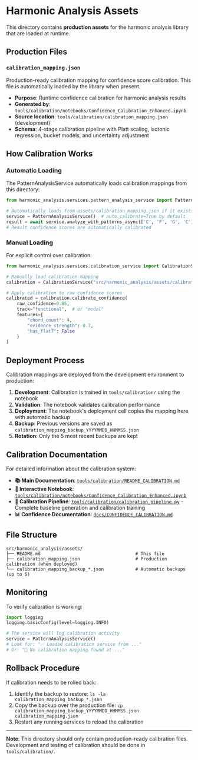 # Harmonic Analysis Assets

This directory contains **production assets** for the harmonic analysis library that are loaded at runtime.

## Production Files

### `calibration_mapping.json`
Production-ready calibration mapping for confidence score calibration. This file is automatically loaded by the library when present.

- **Purpose**: Runtime confidence calibration for harmonic analysis results
- **Generated by**: `tools/calibration/notebooks/Confidence_Calibration_Enhanced.ipynb`
- **Source location**: `tools/calibration/calibration_mapping.json` (development)
- **Schema**: 4-stage calibration pipeline with Platt scaling, isotonic regression, bucket models, and uncertainty adjustment

## How Calibration Works

### Automatic Loading
The PatternAnalysisService automatically loads calibration mappings from this directory:

```python
from harmonic_analysis.services.pattern_analysis_service import PatternAnalysisService

# Automatically loads from assets/calibration_mapping.json if it exists
service = PatternAnalysisService()  # auto_calibrate=True by default
result = await service.analyze_with_patterns_async(['C', 'F', 'G', 'C'])
# Result confidence scores are automatically calibrated
```

### Manual Loading
For explicit control over calibration:

```python
from harmonic_analysis.services.calibration_service import CalibrationService

# Manually load calibration mapping
calibration = CalibrationService("src/harmonic_analysis/assets/calibration_mapping.json")

# Apply calibration to raw confidence scores
calibrated = calibration.calibrate_confidence(
    raw_confidence=0.85,
    track="functional",  # or "modal"
    features={
        "chord_count": 4,
        "evidence_strength": 0.7,
        "has_flat7": False
    }
)
```

## Deployment Process

Calibration mappings are deployed from the development environment to production:

1. **Development**: Calibration is trained in `tools/calibration/` using the notebook
2. **Validation**: The notebook validates calibration performance
3. **Deployment**: The notebook's deployment cell copies the mapping here with automatic backup
4. **Backup**: Previous versions are saved as `calibration_mapping_backup_YYYYMMDD_HHMMSS.json`
5. **Rotation**: Only the 5 most recent backups are kept

## Calibration Documentation

For detailed information about the calibration system:

- **📚 Main Documentation**: [`tools/calibration/README_CALIBRATION.md`](../../../tools/calibration/README_CALIBRATION.md)
- **📓 Interactive Notebook**: [`tools/calibration/notebooks/Confidence_Calibration_Enhanced.ipynb`](../../../tools/calibration/notebooks/Confidence_Calibration_Enhanced.ipynb)
- **🔧 Calibration Pipeline**: [`tools/calibration/calibration_pipeline.py`](../../../tools/calibration/calibration_pipeline.py) - Complete baseline generation and calibration training
- **📊 Confidence Documentation**: [`docs/CONFIDENCE_CALIBRATION.md`](../../../docs/CONFIDENCE_CALIBRATION.md)

## File Structure

```
src/harmonic_analysis/assets/
├── README.md                                    # This file
├── calibration_mapping.json                     # Production calibration (when deployed)
└── calibration_mapping_backup_*.json            # Automatic backups (up to 5)
```

## Monitoring

To verify calibration is working:

```python
import logging
logging.basicConfig(level=logging.INFO)

# The service will log calibration activity
service = PatternAnalysisService()
# Look for: "✅ Loaded calibration service from ..."
# Or: "📂 No calibration mapping found at ..."
```

## Rollback Procedure

If calibration needs to be rolled back:

1. Identify the backup to restore: `ls -la calibration_mapping_backup_*.json`
2. Copy the backup over the production file: `cp calibration_mapping_backup_YYYYMMDD_HHMMSS.json calibration_mapping.json`
3. Restart any running services to reload the calibration

---

**Note**: This directory should only contain production-ready calibration files. Development and testing of calibration should be done in `tools/calibration/`.
